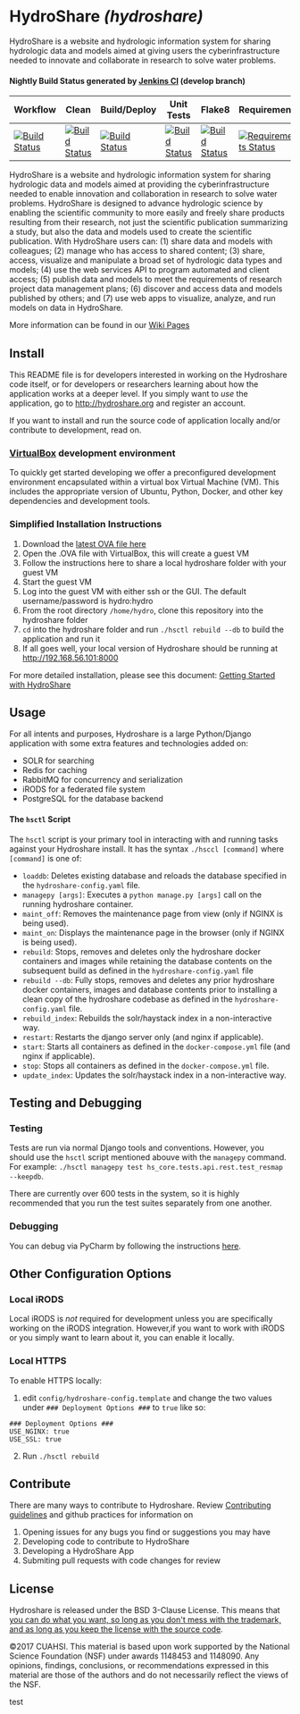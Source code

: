 # HydroShare _(hydroshare)_

HydroShare is a website and hydrologic information system for sharing hydrologic data and models aimed at giving users the cyberinfrastructure needed to innovate and collaborate in research to solve water problems.

#### Nightly Build Status generated by [Jenkins CI](http://ci.hydroshare.org:8080) (develop branch)

| Workflow | Clean | Build/Deploy | Unit Tests | Flake8 | Requirements |
| -------- | ----- | ------------ | ---------- | -------| ------------ |
| [![Build Status](http://ci.hydroshare.org:8080/job/nightly-build-workflow/badge/icon?style=plastic)](http://ci.hydroshare.org:8080/job/nightly-build-workflow/) | [![Build Status](http://ci.hydroshare.org:8080/job/nightly-build-clean/badge/icon?style=plastic)](http://ci.hydroshare.org:8080/job/nightly-build-clean/) | [![Build Status](http://ci.hydroshare.org:8080/job/nightly-build-deploy/badge/icon?style=plastic)](http://ci.hydroshare.org:8080/job/nightly-build-deploy/) | [![Build Status](http://ci.hydroshare.org:8080/job/nightly-build-test/badge/icon?style=plastic)](http://ci.hydroshare.org:8080/job/nightly-build-test/) | [![Build Status](http://ci.hydroshare.org:8080/job/nightly-build-flake8/badge/icon?style=plastic)](http://ci.hydroshare.org:8080/job/nightly-build-flake8/) | [![Requirements Status](https://requires.io/github/hydroshare/hs_docker_base/requirements.svg?branch=develop)](https://requires.io/github/hydroshare/hs_docker_base/requirements/?branch=master) | 

HydroShare is a website and hydrologic information system for sharing hydrologic data and models aimed at providing the cyberinfrastructure needed to enable innovation and collaboration in research to solve water problems. HydroShare is designed to advance hydrologic science by enabling the scientific community to more easily and freely share products resulting from their research, not just the scientific publication summarizing a study, but also the data and models used to create the scientific publication. With HydroShare users can: (1) share data and models with colleagues; (2) manage who has access to shared content; (3) share, access, visualize and manipulate a broad set of hydrologic data types and models; (4) use the web services API to program automated and client access; (5) publish data and models to meet the requirements of research project data management plans; (6) discover and access data and models published by others; and (7) use web apps to visualize, analyze, and run models on data in HydroShare.

More information can be found in our [Wiki Pages](https://github.com/hydroshare/hydroshare/wiki)

## Install

This README file is for developers interested in working on the Hydroshare code itself, or for developers or researchers learning about how the application works at a deeper level. If you simply want to _use_ the application, go to http://hydroshare.org and register an account.

If you want to install and run the source code of application locally and/or contribute to development, read on.

### [VirtualBox](https://www.virtualbox.org/wiki/Downloads) development environment

To quickly get started developing we offer a preconfigured development environment encapsulated within a virtual box Virtual Machine (VM). This includes the appropriate version of Ubuntu, Python, Docker, and other key dependencies and development tools.

### Simplified Installation Instructions 
1. Download the [latest OVA file here](http://distribution.hydroshare.org/public_html/)
2. Open the .OVA file with VirtualBox, this will create a guest VM
3. Follow the instructions here to share a local hydroshare folder with your guest VM
4. Start the guest VM
5. Log into the guest VM with either ssh or the GUI. The default username/password is hydro:hydro
6. From the root directory `/home/hydro`, clone this repository into the hydroshare folder
7. `cd` into the hydroshare folder and run `./hsctl rebuild --db` to build the application and run it
8. If all goes well, your local version of Hydroshare should be running at http://192.168.56.101:8000

For more detailed installation, please see this document: [Getting Started with HydroShare](https://github.com/hydroshare/hydroshare/wiki/getting_started)

## Usage

For all intents and purposes, Hydroshare is a large Python/Django application with some extra features and technologies added on:
- SOLR for searching
- Redis for caching
- RabbitMQ for concurrency and serialization
- iRODS for a federated file system
- PostgreSQL for the database backend

#### The `hsctl` Script

The `hsctl` script is your primary tool in interacting with and running tasks against your Hydroshare install. It has the syntax `./hsccl [command]` where `[command]` is one of:

- `loaddb`: Deletes existing database and reloads the database specified in the `hydroshare-config.yaml` file.
- `managepy [args]`: Executes a `python manage.py [args]` call on the running hydroshare container.
- `maint_off`: Removes the maintenance page from view (only if NGINX is being used).
- `maint_on`: Displays the maintenance page in the browser (only if NGINX is being used).
- `rebuild`: Stops, removes and deletes only the hydroshare docker containers and images while retaining the database contents on the subsequent build as defined in the `hydroshare-config.yaml` file
- `rebuild --db`: Fully stops, removes and deletes any prior hydroshare docker containers, images and database contents prior to installing a clean copy of the hydroshare codebase as defined in the `hydroshare-config.yaml` file.
- `rebuild_index`: Rebuilds the solr/haystack index in a non-interactive way.
- `restart`: Restarts the django server only (and nginx if applicable).
- `start`: Starts all containers as defined in the `docker-compose.yml` file (and nginx if applicable).
- `stop`: Stops all containers as defined in the `docker-compose.yml` file.
- `update_index`: Updates the solr/haystack index in a non-interactive way.

## Testing and Debugging

### Testing

Tests are run via normal Django tools and conventions. However, you should use the `hsctl` script mentioned abouve with the `managepy` command. For example: `./hsctl managepy test hs_core.tests.api.rest.test_resmap --keepdb`.

There are currently over 600 tests in the system, so it is highly recommended that you run the test suites separately from one another.

### Debugging

You can debug via PyCharm by following the instructions [here](https://github.com/hydroshare/hydroshare/wiki/pycharm-configuration).

## Other Configuration Options

### Local iRODS

Local iRODS is _not_ required for development unless you are specifically working on the iRODS integration. However,if you want to work with iRODS or you simply want to learn about it, you can enable it locally.

### Local HTTPS

To enable HTTPS locally:
1. edit `config/hydroshare-config.template` and change the two values under `### Deployment Options ###` to `true` like so:
```
### Deployment Options ###
USE_NGINX: true
USE_SSL: true
```
2. Run `./hsctl rebuild`

## Contribute

There are many ways to contribute to Hydroshare. Review [Contributing guidelines](https://github.com/hydroshare/hydroshare/blob/develop/docs/contributing.rst) and github practices for information on
1. Opening issues for any bugs you find or suggestions you may have
2. Developing code to contribute to HydroShare 
3. Developing a HydroShare App
4. Submiting pull requests with code changes for review

## License 

Hydroshare is released under the BSD 3-Clause License. This means that [you can do what you want, so long as you don't mess with the trademark, and as long as you keep the license with the source code](https://tldrlegal.com/license/bsd-3-clause-license-(revised)).

©2017 CUAHSI. This material is based upon work supported by the National Science Foundation (NSF) under awards 1148453 and 1148090. Any opinions, findings, conclusions, or recommendations expressed in this material are those of the authors and do not necessarily reflect the views of the NSF.

test
